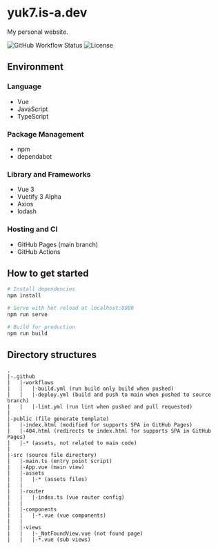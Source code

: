 # yuk7.is-a.dev
My personal website.

![GitHub Workflow Status](https://img.shields.io/github/workflow/status/yuk7/yuk7.github.io/Node.js%20Build%20CI?style=flat-square)
![License](https://img.shields.io/github/license/yuk7/yuk7.github.io.svg?style=flat-square)

## Environment
### Language
* Vue
* JavaScript
* TypeScript
### Package Management
* npm
* dependabot
### Library and Frameworks
* Vue 3
* Vuetify 3 Alpha
* Axios
* lodash
### Hosting and CI
* GitHub Pages (main branch)
* GitHub Actions

## How to get started
```bash
# Install dependencies
npm install

# Serve with hot reload at localhost:8080
npm run serve

# Build for production
npm run build
```

## Directory structures
```
.
|-.github
|   |-workflows
|   |   |-build.yml (run build only build when pushed)
|   |   |-deploy.yml (build and push to main when pushed to source branch)
|   |   |-lint.yml (run lint when pushed and pull requested)
|
|-public (file generate template)
|   |-index.html (modified for supports SPA in GitHub Pages)
|   |-404.html (redirects to index.html for supports SPA in GitHub Pages)
|   |-* (assets, not related to main code)
|
|-src (source file directory)
|   |-main.ts (entry point script)
|   |-App.vue (main view)
|   |-assets
|   |   |-* (assets files)
|   |
|   |-router
|   |   |-index.ts (vue router config)
|   |
|   |-components
|   |   |-*.vue (vue components)
|   |
|   |-views
|   |   |-_NotFoundView.vue (not found page)
|   |   |-*.vue (sub views)
```
